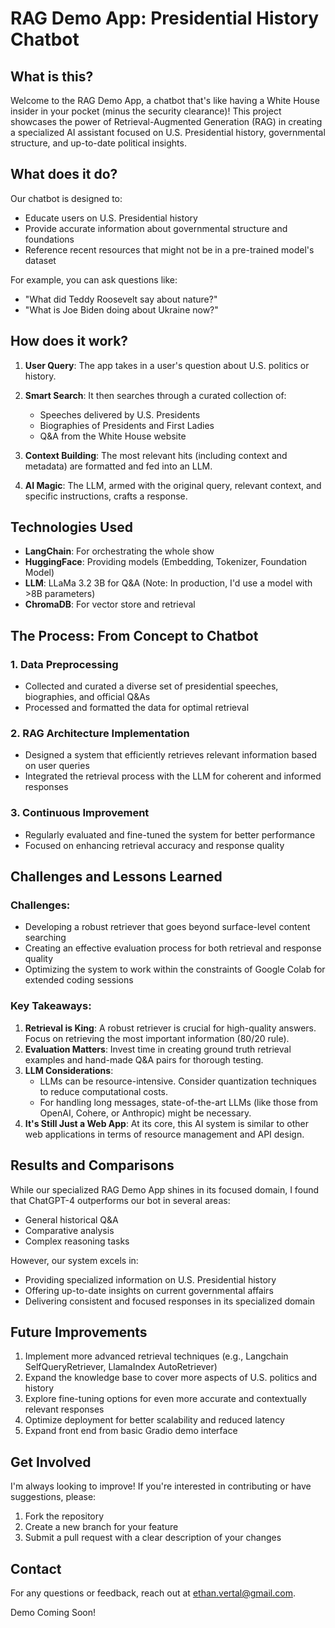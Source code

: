 # RAG Demo App: Presidential History Chatbot

## What is this?

Welcome to the RAG Demo App, a chatbot that's like having a White House insider in your pocket (minus the security clearance)! This project showcases the power of Retrieval-Augmented Generation (RAG) in creating a specialized AI assistant focused on U.S. Presidential history, governmental structure, and up-to-date political insights.

## What does it do?

Our chatbot is designed to:

- Educate users on U.S. Presidential history
- Provide accurate information about governmental structure and foundations
- Reference recent resources that might not be in a pre-trained model's dataset

For example, you can ask questions like:
- "What did Teddy Roosevelt say about nature?"
- "What is Joe Biden doing about Ukraine now?"

## How does it work?

1. **User Query**: The app takes in a user's question about U.S. politics or history.

2. **Smart Search**: It then searches through a curated collection of:
   - Speeches delivered by U.S. Presidents
   - Biographies of Presidents and First Ladies
   - Q&A from the White House website

3. **Context Building**: The most relevant hits (including context and metadata) are formatted and fed into an LLM.

4. **AI Magic**: The LLM, armed with the original query, relevant context, and specific instructions, crafts a response.

## Technologies Used

- **LangChain**: For orchestrating the whole show
- **HuggingFace**: Providing models (Embedding, Tokenizer, Foundation Model)
- **LLM**: LLaMa 3.2 3B for Q&A (Note: In production, I'd use a model with >8B parameters)
- **ChromaDB**: For vector store and retrieval

## The Process: From Concept to Chatbot

### 1. Data Preprocessing
- Collected and curated a diverse set of presidential speeches, biographies, and official Q&As
- Processed and formatted the data for optimal retrieval

### 2. RAG Architecture Implementation
- Designed a system that efficiently retrieves relevant information based on user queries
- Integrated the retrieval process with the LLM for coherent and informed responses

### 3. Continuous Improvement
- Regularly evaluated and fine-tuned the system for better performance
- Focused on enhancing retrieval accuracy and response quality

## Challenges and Lessons Learned

### Challenges:
- Developing a robust retriever that goes beyond surface-level content searching
- Creating an effective evaluation process for both retrieval and response quality
- Optimizing the system to work within the constraints of Google Colab for extended coding sessions

### Key Takeaways:
1. **Retrieval is King**: A robust retriever is crucial for high-quality answers. Focus on retrieving the most important information (80/20 rule).
2. **Evaluation Matters**: Invest time in creating ground truth retrieval examples and hand-made Q&A pairs for thorough testing.
3. **LLM Considerations**: 
   - LLMs can be resource-intensive. Consider quantization techniques to reduce computational costs.
   - For handling long messages, state-of-the-art LLMs (like those from OpenAI, Cohere, or Anthropic) might be necessary.
4. **It's Still Just a Web App**: At its core, this AI system is similar to other web applications in terms of resource management and API design.

## Results and Comparisons

While our specialized RAG Demo App shines in its focused domain, I found that ChatGPT-4 outperforms our bot in several areas:
- General historical Q&A
- Comparative analysis
- Complex reasoning tasks

However, our system excels in:
- Providing specialized information on U.S. Presidential history
- Offering up-to-date insights on current governmental affairs
- Delivering consistent and focused responses in its specialized domain

## Future Improvements

1. Implement more advanced retrieval techniques (e.g., Langchain SelfQueryRetriever, LlamaIndex AutoRetriever)
2. Expand the knowledge base to cover more aspects of U.S. politics and history
3. Explore fine-tuning options for even more accurate and contextually relevant responses
4. Optimize deployment for better scalability and reduced latency
5. Expand front end from basic Gradio demo interface

## Get Involved

I'm always looking to improve! If you're interested in contributing or have suggestions, please:
1. Fork the repository
2. Create a new branch for your feature
3. Submit a pull request with a clear description of your changes

## Contact

For any questions or feedback, reach out  at <a href="mailto:ethan.vertal@gmail.com">ethan.vertal@gmail.com</a>.

Demo Coming Soon!
